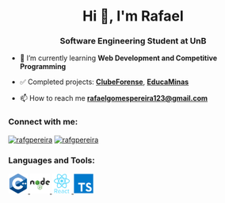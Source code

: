 <h1 align="center">Hi 👋, I'm Rafael</h1>
<h3 align="center">Software Engineering Student at UnB</h3>

- 🌱 I’m currently learning **Web Development and Competitive Programming**

- ✅ Completed projects: [**ClubeForense**](https://clubeforense.up.railway.app/), [**EducaMinas**](https://educaminas.vercel.app)

- 📫 How to reach me **rafaelgomespereira123@gmail.com**

<h3 align="left">Connect with me:</h3>
<p align="left">
<a href="https://linkedin.com/in/rafgpereira" target="blank"><img align="center" src="https://raw.githubusercontent.com/rahuldkjain/github-profile-readme-generator/master/src/images/icons/Social/linked-in-alt.svg" alt="rafgpereira" height="30" width="40" /></a>
<a href="https://instagram.com/rafgpereira" target="blank"><img align="center" src="https://raw.githubusercontent.com/rahuldkjain/github-profile-readme-generator/master/src/images/icons/Social/instagram.svg" alt="rafgpereira" height="30" width="40" /></a>
</p>

<h3 align="left">Languages and Tools:</h3>
<p align="left"> <a href="https://www.w3schools.com/cpp/" target="_blank" rel="noreferrer"> <img src="https://raw.githubusercontent.com/devicons/devicon/master/icons/cplusplus/cplusplus-original.svg" alt="cplusplus" width="40" height="40"/> </a> <a href="https://nodejs.org" target="_blank" rel="noreferrer"> <img src="https://raw.githubusercontent.com/devicons/devicon/master/icons/nodejs/nodejs-original-wordmark.svg" alt="nodejs" width="40" height="40"/> </a> <a href="https://reactjs.org/" target="_blank" rel="noreferrer"> <img src="https://raw.githubusercontent.com/devicons/devicon/master/icons/react/react-original-wordmark.svg" alt="react" width="40" height="40"/> </a> <a href="https://www.typescriptlang.org/" target="_blank" rel="noreferrer"> <img src="https://raw.githubusercontent.com/devicons/devicon/master/icons/typescript/typescript-original.svg" alt="typescript" width="40" height="40"/> </a> </p>
